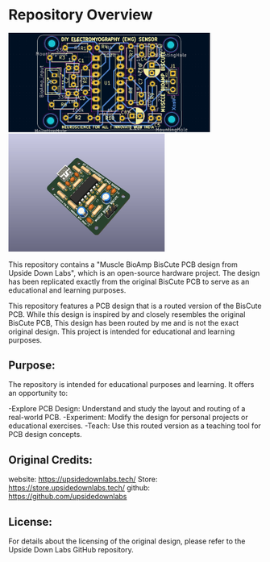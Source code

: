 # Repository Overview


<img src="https://github.com/KushalVenX/LearningPCBD-UDLabsBoard/blob/main/IMAGES/Routing.png" width="400" />  <img src="https://github.com/KushalVenX/LearningPCBD-UDLabsBoard/blob/main/IMAGES/3Dview.png" width="310" />

This repository contains a "Muscle BioAmp BisCute PCB design from Upside Down Labs", which is an open-source hardware project. The design has been replicated exactly from the original BisCute PCB to serve as an educational and learning purposes. 

This repository features a PCB design that is a routed version of the BisCute PCB. While this design is inspired by and closely resembles the original BisCute PCB, This design has been routed by me and is not the exact original design. This project is intended for educational and learning purposes.

## Purpose:

The repository is intended for educational purposes and learning. It offers an opportunity to:

-Explore PCB Design: Understand and study the layout and routing of a real-world PCB.
-Experiment: Modify the design for personal projects or educational exercises.
-Teach: Use this routed version as a teaching tool for PCB design concepts.

## Original Credits:

website: https://upsidedownlabs.tech/
Store: https://store.upsidedownlabs.tech/
github: https://github.com/upsidedownlabs

## License:

For details about the licensing of the original design, please refer to the Upside Down Labs GitHub repository.
